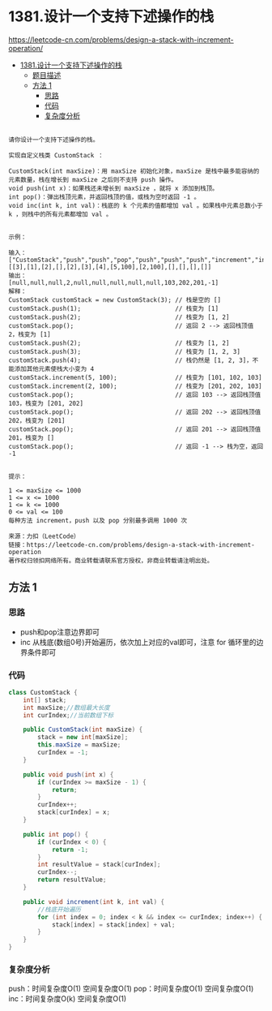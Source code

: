 # 1381.设计一个支持下述操作的栈

https://leetcode-cn.com/problems/design-a-stack-with-increment-operation/

- [1381.设计一个支持下述操作的栈](#1381.设计一个支持下述操作的栈)
  - [题目描述](#题目描述)
  - [方法 1](#方法-1)
    - [思路](#思路)
    - [代码](#代码)
    - [复杂度分析](#复杂度分析)
    
```

请你设计一个支持下述操作的栈。

实现自定义栈类 CustomStack ：

CustomStack(int maxSize)：用 maxSize 初始化对象，maxSize 是栈中最多能容纳的元素数量，栈在增长到 maxSize 之后则不支持 push 操作。
void push(int x)：如果栈还未增长到 maxSize ，就将 x 添加到栈顶。
int pop()：弹出栈顶元素，并返回栈顶的值，或栈为空时返回 -1 。
void inc(int k, int val)：栈底的 k 个元素的值都增加 val 。如果栈中元素总数小于 k ，则栈中的所有元素都增加 val 。
 

示例：

输入：
["CustomStack","push","push","pop","push","push","push","increment","increment","pop","pop","pop","pop"]
[[3],[1],[2],[],[2],[3],[4],[5,100],[2,100],[],[],[],[]]
输出：
[null,null,null,2,null,null,null,null,null,103,202,201,-1]
解释：
CustomStack customStack = new CustomStack(3); // 栈是空的 []
customStack.push(1);                          // 栈变为 [1]
customStack.push(2);                          // 栈变为 [1, 2]
customStack.pop();                            // 返回 2 --> 返回栈顶值 2，栈变为 [1]
customStack.push(2);                          // 栈变为 [1, 2]
customStack.push(3);                          // 栈变为 [1, 2, 3]
customStack.push(4);                          // 栈仍然是 [1, 2, 3]，不能添加其他元素使栈大小变为 4
customStack.increment(5, 100);                // 栈变为 [101, 102, 103]
customStack.increment(2, 100);                // 栈变为 [201, 202, 103]
customStack.pop();                            // 返回 103 --> 返回栈顶值 103，栈变为 [201, 202]
customStack.pop();                            // 返回 202 --> 返回栈顶值 202，栈变为 [201]
customStack.pop();                            // 返回 201 --> 返回栈顶值 201，栈变为 []
customStack.pop();                            // 返回 -1 --> 栈为空，返回 -1
 

提示：

1 <= maxSize <= 1000
1 <= x <= 1000
1 <= k <= 1000
0 <= val <= 100
每种方法 increment，push 以及 pop 分别最多调用 1000 次

来源：力扣（LeetCode）
链接：https://leetcode-cn.com/problems/design-a-stack-with-increment-operation
著作权归领扣网络所有。商业转载请联系官方授权，非商业转载请注明出处。

```

## 方法 1

### 思路

- push和pop注意边界即可
- inc 从栈底(数组0号)开始遍历，依次加上对应的val即可，注意 for 循环里的边界条件即可

### 代码

```java
class CustomStack {
    int[] stack;
    int maxSize;//数组最大长度
    int curIndex;//当前数组下标

    public CustomStack(int maxSize) {
        stack = new int[maxSize];
        this.maxSize = maxSize;
        curIndex = -1;
    }

    public void push(int x) {
        if (curIndex >= maxSize - 1) {
            return;
        }
        curIndex++;
        stack[curIndex] = x;
    }

    public int pop() {
        if (curIndex < 0) {
            return -1;
        }
        int resultValue = stack[curIndex];
        curIndex--;
        return resultValue;
    }

    public void increment(int k, int val) {
        //栈底开始遍历
        for (int index = 0; index < k && index <= curIndex; index++) {
            stack[index] = stack[index] + val;
        }
    }
}

```

### 复杂度分析

push：时间复杂度O(1)  空间复杂度O(1)
pop：时间复杂度O(1)  空间复杂度O(1)
inc：时间复杂度O(k)  空间复杂度O(1)
